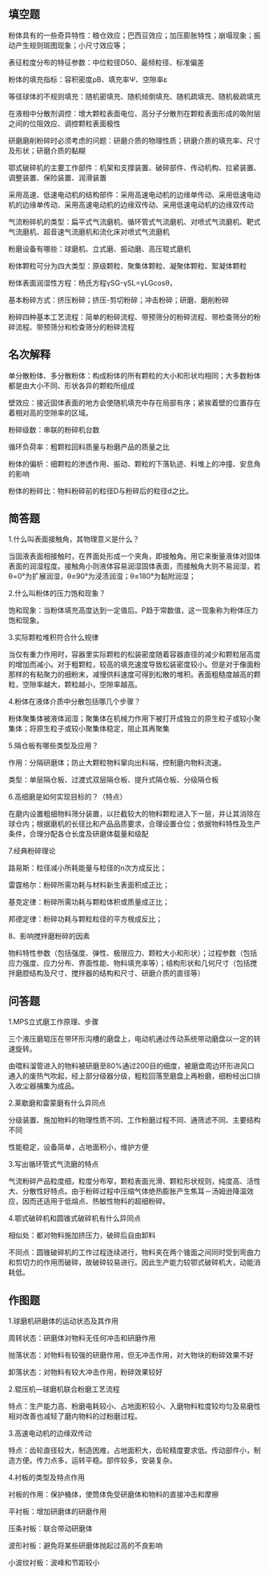 ## 填空题
粉体具有的一些奇异特性：粮仓效应；巴西豆效应；加压膨胀特性；崩塌现象；振动产生规则斑图现象；小尺寸效应等；

表征粒度分布的特征参数：中位粒径D50、最频粒径、标准偏差

粉体的填充指标：容积密度ρB、填充率Ψ、空隙率ε

等径球体的不规则填充：随机密填充、随机倾倒填充、随机疏填充、随机极疏填充

在液相中分散剂调控：增大颗粒表面电位、高分子分散剂在颗粒表面形成的吸附层之间的位阻效应、调控颗粒表面极性 

研磨磨削粉碎时必须考虑的问题：研磨介质的物理性质；研磨介质的填充率、尺寸及形状；研磨介质的黏糊

鄂式破碎机的主要工作部件：机架和支撑装置、破碎部件、传动机构、拉紧装置、调整装置、保险装置、润滑装置

采用高速、低速电动机的结构部件：采用高速电动机的边缘单传动、采用低速电动机的边缘单传动、采用高速电动机的边缘双传动、采用低速电动机的边缘双传动

气流粉碎机的类型：扁平式气流磨机、循环管式气流磨机、对喷式气流磨机、靶式气流磨机、超音速气流磨机和流化床对喷式气流磨机

粉磨设备有哪些：球磨机、立式磨、振动磨、高压辊式磨机

粉体颗粒可分为四大类型：原级颗粒、聚集体颗粒、凝聚体颗粒、絮凝体颗粒

粉体表面润湿性方程：杨氏方程γSG-γSL=γLGcosθ，

基本粉碎方式：挤压粉碎；挤压-剪切粉碎；冲击粉碎；研磨、磨削粉碎

粉碎四种基本工艺流程：简单的粉碎流程、带预筛分的粉碎流程、带检查筛分的粉碎流程、带预筛分和检查筛分的粉碎流程

## 名次解释
单分散粉体、多分散粉体：构成粉体的所有颗粒的大小和形状均相同；大多数粉体都是由大小不同、形状各异的颗粒所组成

壁效应：接近固体表面的地方会使随机填充中存在局部有序；紧挨着壁的位置存在着相对高的空隙率的区域。

粉碎级数：串联的粉碎机台数

循环负荷率：粗颗粒回料质量与粉磨产品的质量之比

粉体的偏析：细颗粒的渗透作用、振动、颗粒的下落轨迹、料堆上的冲撞、安息角的影响

粉体的粉碎比：物料粉碎前的粒径D与粉碎后的粒径d之比。

## 简答题
1.什么叫表面接触角，其物理意义是什么？

当固液表面相接触时，在界面处形成一个夹角，即接触角。用它来衡量液体对固体表面的润湿程度。接触角小则液体容易润湿固体表面，而接触角大则不易润湿，若θ=0°为扩展润湿，θ≤90°为浸渍润湿；θ≤180°为黏附润湿；

2.什么叫粉体的压力饱和现象？

饱和现象：当粉体填充高度达到一定值后。P趋于常数值，这一现象称为粉体压力饱和现象。
 
3.实际颗粒堆积符合什么规律

当仅有重力作用时，容器里实际颗粒的松装密度随着容器直径的减少和颗粒层高度的增加而减小。对于粗颗粒，较高的填充速度导致松装密度较小。但是对于像面粉那样的有粘聚力的细粉末，减慢供料速度可得到松散的堆积。表面粗糙度越高的颗粒，空隙率越大，颗粒越小，空隙率越高。

4.粉体在液体介质中分散包括哪几个步骤？

粉体聚集体被液体润湿；聚集体在机械力作用下被打开成独立的原生粒子或较小聚集体；将原生粒子或较小聚集体稳定，阻止其再聚集

5.隔仓板有哪些类型及应用？

作用：分隔研磨体；防止大颗粒物料窜向出料端，控制磨内物料流速。

类型：单层隔仓板、过渡式双层隔仓板、提升式隔仓板、分级隔仓板

6.高细磨是如何实现目标的？（特点）

在磨内设置粗细物料筛分装置，以拦截较大的物料颗粒进入下一层，并让其消除在球仓内；根据磨机的长径比和产品品质要求，合理设置仓位；依据物料特性及生产条件，合理分配各仓长度及研磨体载量和级配

7.经典粉碎理论

路易斯：粒径减小所耗能量与粒径的n次方成反比；

雷霆格尔：粉碎所需功耗与材料新生表面积成正比；

基克定律：粉碎所需功耗与颗粒体积或质量成正比；	

邦德定律：粉碎功耗与颗粒粒径的平方根成反比；

8、影响搅拌磨粉碎的因素

物料特性参数（包括强度、弹性、极限应力、颗粒大小和形状）；过程参数（包括应力强度、应力分布、界面性能、物料填充率等）；结构形状和几何尺寸（包括搅拌磨腔结构及尺寸、搅拌器的结构和尺寸、研磨介质的直径等）
## 问答题

1.MPS立式磨工作原理、步骤

三个液压磨辊压在带环形沟槽的磨盘上，电动机通过传动系统带动磨盘以一定的转速旋转。

由喂料溜管进入的物料被研磨至80%通过200目的细度，被磨盘周边环形进风口通入的废热气吹起，经上部分级器分级，粗粒回落至磨盘上再粉磨，细粉经出口排入收尘器捕集为成品。

2.莱歇磨和雷蒙磨有什么异同点

分级装置、施加物料的物理性质不同、工作粉磨过程不同、通筛滤不同、主要结构不同

性能稳定，设备简单，占地面积小，维护方便

3.写出循环管式气流磨的特点


气流粉碎产品粒度细，粒度分布窄，颗粒表面光滑、颗粒形状规则，纯度高、活性大、分散性好特点。由于粉碎过程中压缩气体绝热膨胀产生焦耳－汤姆逊降温效应，因而还适用于低熔点、热敏性物料的超细粉碎。

4.鄂式破碎机和圆锥式破碎机有什么异同点

相似处：都对物料施加挤压力，破碎后自由卸料

不同点：圆锥破碎机的工作过程连续进行，物料夹在两个锥面之间同时受到弯曲力和剪切力的作用而破碎，故破碎较易进行。因此生产能力较鄂式破碎机大，动能消耗低。

## 作图题

1.球磨机研磨体的运动状态及其作用
 
周转状态：研磨体对物料无任何冲击和研磨作用

抛落状态：对物料有较强的研磨作用，但无冲击作用，对大物块的粉碎效果不好

卸落状态：对物料有较大冲击作用，粉碎效果较好

2.辊压机—球磨机联合粉磨工艺流程
 
特点：生产能力高、粉磨电耗较小、占地面积较小、入磨物料粒度较均匀及易磨性相对改善也减轻了磨内物料的过粉磨过程。

3.高速电动机的边缘双传动
 
特点：齿轮直径较大，制造困难，占地面积大，齿轮精度要求低。传动部件小，制造方便。传力点多，运转平稳。部件较多，安装复杂。

4.衬板的类型及特点作用

衬板的作用：保护桶体，使筒体免受研磨体和物料的直接冲击和摩擦

平衬板：增加研磨体的研磨作用

压条衬板：联合带动研磨体

波形衬板：避免将某些研磨体抛起过高的不良影响

小波纹衬板：波峰和节距较小
